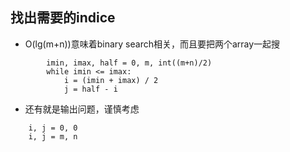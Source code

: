 ## 找出需要的indice
* O(lg(m+n))意味着binary search相关，而且要把两个array一起搜
```
        imin, imax, half = 0, m, int((m+n)/2)
        while imin <= imax:
        	i = (imin + imax) / 2
        	j = half - i
```
* 还有就是输出问题，谨慎考虑 
``` 
    i, j = 0, 0 
    i, j = m, n
````
